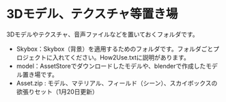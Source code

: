 ﻿3Dモデル、テクスチャ等置き場
=====


3Dモデルやテクスチャ、音声ファイルなどを置いておくフォルダです。

- Skybox：Skybox（背景）を適用するためのフォルダです。フォルダごとプロジェクトに入れてください。How2Use.txtに説明があります。
- model：AssetStoreでダウンロードしたモデルや、blenderで作成したモデル置き場です。
- Asset.zip : モデル、マテリアル、フィールド（シーン）、スカイボックスの欲張りセット（1月20日更新）　
